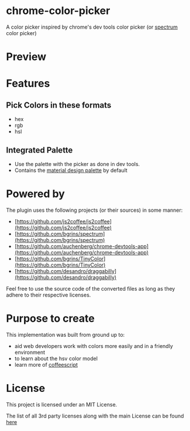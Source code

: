 # chrome-color-picker

A color picker inspired by chrome's dev tools color picker (or [spectrum](https://github.com/bgrins/spectrum) color picker)

# Preview


# Features

## Pick Colors in these formats

- hex
- rgb
- hsl

## Integrated Palette

- Use the palette with the picker as done in dev tools.
- Contains the [material design palette](https://www.google.com/design/spec/style/color.html) by default

# Powered by
The plugin uses the following projects (or their sources) in some manner:
- [https://github.com/js2coffee/js2coffee](https://github.com/js2coffee/js2coffee)
- [https://github.com/bgrins/spectrum](https://github.com/bgrins/spectrum)
- [https://github.com/auchenberg/chrome-devtools-app](https://github.com/auchenberg/chrome-devtools-app)
- [https://github.com/bgrins/TinyColor](https://github.com/bgrins/TinyColor)
- [https://github.com/desandro/draggabilly](https://github.com/desandro/draggabilly)

Feel free to use the source code of the converted files as long as they adhere to their respective licenses.

# Purpose to create
This implementation was built from ground up to:
- aid web developers work with colors more easily and in a friendly environment
- to learn about the hsv color model
- learn more of [coffeescript](http://coffeescript.org/#destructuring)

# License

This project is licensed under an MIT License.

The list of all 3rd party licenses along with the main License can be found [here](https://github.com/puranjayjain/chrome-color-picker/blob/master/LICENSE.md)
